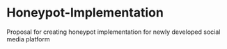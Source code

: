# Honeypot-Implementation
Proposal for creating honeypot implementation for newly developed social media platform 
